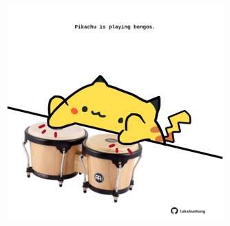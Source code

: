 <!-- built at 20/04/2025, 20:00:34 UTC -->
<p align="center">
  <img width="500" height="500" src="./ReadmeImage.svg">
</p>
